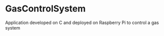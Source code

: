 # GasControlSystem
Application developed on C and deployed on Raspberry Pi  to control a gas system
